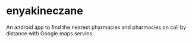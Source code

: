 # enyakineczane
An android app to find the nearest pharmacies and pharmacies on call by distance with Google maps servies.
